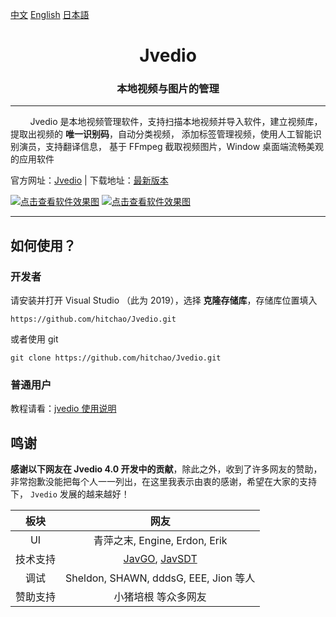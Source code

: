 ﻿
[中文](README_CHS.md) [English](README.md) [日本語](README_JP.md)


<h1 align="center">Jvedio</h1>





<h3 align="center">本地视频与图片的管理</h3>




---






&nbsp;&nbsp;&nbsp;&nbsp;&nbsp;&nbsp;&nbsp;&nbsp;Jvedio 是本地视频管理软件，支持扫描本地视频并导入软件，建立视频库，
提取出视频的 **唯一识别码**，自动分类视频，
添加标签管理视频，使用人工智能识别演员，支持翻译信息，
基于 FFmpeg 截取视频图片，Window 桌面端流畅美观的应用软件


官方网址：[Jvedio](https://hitchao.github.io/JvedioWebPage/) | 下载地址：[最新版本](https://hitchao.github.io/JvedioWebPage/)






[![点击查看软件效果图](https://s3.ax1x.com/2021/01/05/sFIEZV.png)](https://imgchr.com/i/sFIEZV)
[![点击查看软件效果图](https://s3.ax1x.com/2021/01/05/sFIVaT.png)](https://imgchr.com/i/sFIVaT)


---


## 如何使用？

### 开发者
请安装并打开 Visual Studio （此为 2019），选择 **克隆存储库**，存储库位置填入

`https://github.com/hitchao/Jvedio.git`

或者使用 git

`git clone https://github.com/hitchao/Jvedio.git`


### 普通用户

教程请看：[jvedio 使用说明](https://www.kancloud.cn/hitchao/jvedio)





## 鸣谢

**感谢以下网友在 Jvedio 4.0 开发中的贡献**，除此之外，收到了许多网友的赞助，非常抱歉没能把每个人一一列出，在这里我表示由衷的感谢，希望在大家的支持下， `Jvedio` 发展的越来越好！


板块|网友
:--:|:--:
UI|青萍之末, Engine, Erdon, Erik
技术支持|[JavGO](https://github.com/javgo-2020/JavGo), [JavSDT](https://github.com/junerain123/javsdt)
调试|Sheldon, SHAWN, dddsG, EEE, Jion 等人
赞助支持|小猪培根 等众多网友